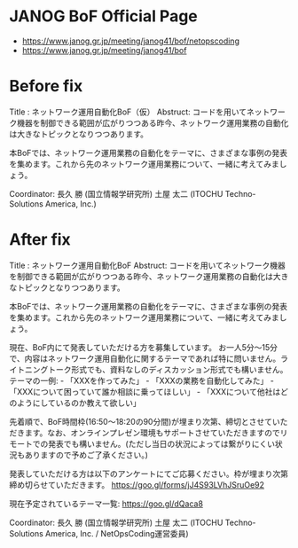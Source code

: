 # JANOG BoF Official Page
- https://www.janog.gr.jp/meeting/janog41/bof/netopscoding
- https://www.janog.gr.jp/meeting/janog41/bof

# Before fix
Title : ネットワーク運用自動化BoF（仮）
Abstruct:
コードを用いてネットワーク機器を制御できる範囲が広がりつつある昨今、ネットワーク運用業務の自動化は大きなトピックとなりつつあります。

本BoFでは、ネットワーク運用業務の自動化をテーマに、さまざまな事例の発表を集めます。これから先のネットワーク運用業務について、一緒に考えてみましょう。

Coordinator:
長久 勝 (国立情報学研究所)
土屋 太二 (ITOCHU Techno-Solutions America, Inc.)

# After fix
Title : ネットワーク運用自動化BoF
Abstruct:
コードを用いてネットワーク機器を制御できる範囲が広がりつつある昨今、ネットワーク運用業務の自動化は大きなトピックとなりつつあります。

本BoFでは、ネットワーク運用業務の自動化をテーマに、さまざまな事例の発表を集めます。これから先のネットワーク運用業務について、一緒に考えてみましょう。

現在、BoF内にて発表していただける方を募集しています。
お一人5分〜15分で、内容はネットワーク運用自動化に関するテーマであれば特に問いません。ライトニングトーク形式でも、資料なしのディスカッション形式でも構いません。
テーマの一例:
    - 「XXXを作ってみた」
    - 「XXXの業務を自動化してみた」
    - 「XXXについて困っていて誰か相談に乗ってほしい」
    - 「XXXについて他社はどのようにしているのか教えて欲しい」

先着順で、BoF時間枠(16:50～18:20の90分間)が埋まり次第、締切とさせていただきます。なお、オンラインプレゼン環境もサポートさせていただきますのでリモートでの発表でも構いません。(ただし当日の状況によっては繋がりにくい状況もありますので予めご了承ください。)

発表していただける方は以下のアンケートにてご応募ください。枠が埋まり次第締め切らせていただきます。
https://goo.gl/forms/jJ4S93LVhJSruOe92

現在予定されているテーマ一覧:
https://goo.gl/dQaca8


Coordinator:
長久 勝 (国立情報学研究所)
土屋 太二 (ITOCHU Techno-Solutions America, Inc. / NetOpsCoding運営委員) 